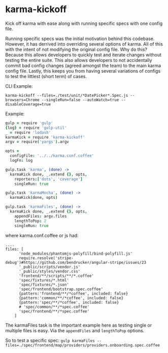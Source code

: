 # karma-kickoff
Kick off karma with ease along with running specific specs with one config file.

Running specific specs was the initial motivation behind this codebase. However, it has derrived into overriding several options of karma. All of this with the intent of not modifying the original config file. Why do this? Because this allows developers to quickly test and iterate changes without testing the entire suite. This also allows developers to not accidentally commit bad config changes (agreed amongst the team) to the main karma config file. Lastly, this keeps you from having several variations of configs to test the littlest (short term) of cases.

CLI Example:

```
karma-kickoff --files=./test/unit/*DatePicker*.Spec.js --browsers=Chrome --singleRun=false --autoWatch=true --disableCoverage=true
```

Example:

```coffee
gulp = require 'gulp'
{log} = require 'gulp-util'
_ = require 'lodash'
karmaKick = require 'karma-kickoff'
argv = require('yargs').argv

opts =
  configFile: '../../karma.conf.coffee'
  logFn: log

gulp.task 'karma', (done) ->
  karmaKick done, _.extend {}, opts,
    reporters:['dots', 'coverage']
    singleRun: true

gulp.task 'karmaMocha', (done) ->
  karmaKick(done, opts)

gulp.task 'karmaFiles', (done) ->
  karmaKick done, _.extend {}, opts,
    appendFiles: argv.files
    lengthToPop: 2
    singleRun: true
```

where karma.conf.coffee or js had:

```
....
files: [
      'node_modules/phantomjs-polyfill/bind-polyfill.js'
      require.resolve('stripe-debug')#https://github.com/bendrucker/angular-stripe/issues/23
      '_public/scripts/vendor.js'
      '_public/styles/vendor.css'
      'frontend/**/scripts/**/*.coffee'
      'spec/fixtures/*.html'
      'spec/fixtures/*.json'
      'spec/frontend/bootstrap.spec.coffee'
      {pattern:'frontend/**/*coffee', included: false}
      {pattern:'common/**/*coffee', included: false}
      {pattern:'spec/**/*coffee', included: false}
      # 'spec/common/**/*spec.coffee'
      'spec/frontend/**/*spec.coffee'
    ]
```

The karmaFiles task is the important example here as testing single or multiple files is easy. Via the `appendFiles` and `lengthToPop` options.

So to test a specific spec:
`gulp karmaFiles --files=./spec/frontend/map/providers/providers.onboarding.spec.coffee`
